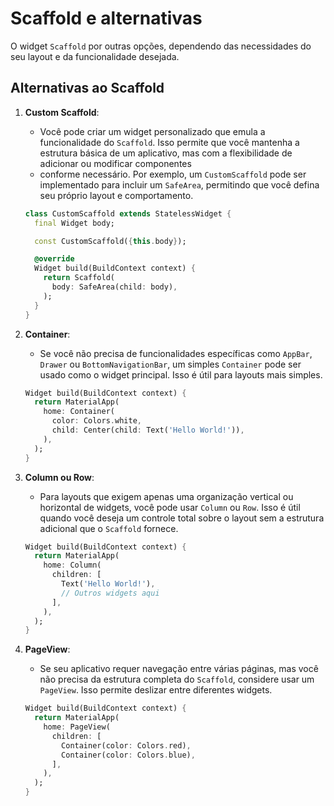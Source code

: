 
# Scaffold e alternativas

O widget `Scaffold` por outras opções, dependendo das necessidades do seu layout e da funcionalidade desejada. 

## Alternativas ao Scaffold

1. **Custom Scaffold**:
   - Você pode criar um widget personalizado que emula a funcionalidade do `Scaffold`. Isso permite que você mantenha a estrutura básica de um aplicativo, mas com a flexibilidade de adicionar ou modificar componentes
   -  conforme necessário. Por exemplo, um `CustomScaffold` pode ser implementado para incluir um `SafeArea`, permitindo que você defina seu próprio layout e comportamento.

   ```dart
   class CustomScaffold extends StatelessWidget {
     final Widget body;

     const CustomScaffold({this.body});

     @override
     Widget build(BuildContext context) {
       return Scaffold(
         body: SafeArea(child: body),
       );
     }
   }
   ```

2. **Container**:
   - Se você não precisa de funcionalidades específicas como `AppBar`, `Drawer` ou `BottomNavigationBar`, um simples `Container` pode ser usado como o widget principal. Isso é útil para layouts mais simples.

   ```dart
   Widget build(BuildContext context) {
     return MaterialApp(
       home: Container(
         color: Colors.white,
         child: Center(child: Text('Hello World!')),
       ),
     );
   }
   ```

3. **Column ou Row**:
   - Para layouts que exigem apenas uma organização vertical ou horizontal de widgets, você pode usar `Column` ou `Row`. Isso é útil quando você deseja um controle total sobre o layout sem a estrutura adicional que o `Scaffold` fornece.

   ```dart
   Widget build(BuildContext context) {
     return MaterialApp(
       home: Column(
         children: [
           Text('Hello World!'),
           // Outros widgets aqui
         ],
       ),
     );
   }
   ```

4. **PageView**:
   - Se seu aplicativo requer navegação entre várias páginas, mas você não precisa da estrutura completa do `Scaffold`, considere usar um `PageView`. Isso permite deslizar entre diferentes widgets.

   ```dart
   Widget build(BuildContext context) {
     return MaterialApp(
       home: PageView(
         children: [
           Container(color: Colors.red),
           Container(color: Colors.blue),
         ],
       ),
     );
   }
   ```

